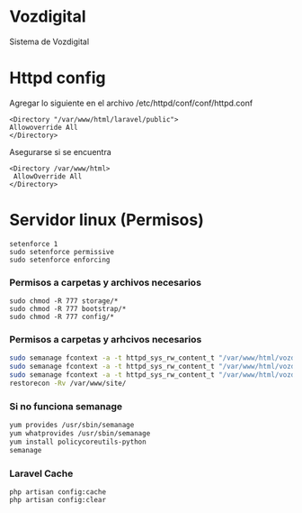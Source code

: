 # Vozdigital
Sistema de Vozdigital

# Httpd config
Agregar lo siguiente en el archivo
/etc/httpd/conf/conf/httpd.conf

```
<Directory "/var/www/html/laravel/public">
Allowoverride All
</Directory>
```

Asegurarse si se encuentra

```
<Directory /var/www/html>
 AllowOverride All
</Directory>
```

# Servidor linux (Permisos)
```
setenforce 1
sudo setenforce permissive
sudo setenforce enforcing
```
### Permisos a carpetas y archivos necesarios
```
sudo chmod -R 777 storage/*
sudo chmod -R 777 bootstrap/*
sudo chmod -R 777 config/*
```
### Permisos a carpetas y arhcivos necesarios
```sh
sudo semanage fcontext -a -t httpd_sys_rw_content_t "/var/www/html/vozdigital/storage(/.*)?"
sudo semanage fcontext -a -t httpd_sys_rw_content_t "/var/www/html/vozdigital/bootstrap/cache(/.*)?"
sudo semanage fcontext -a -t httpd_sys_rw_content_t "/var/www/html/vozdigital/config(/.*)?"
restorecon -Rv /var/www/site/
```
### Si no funciona semanage
```sh
yum provides /usr/sbin/semanage
yum whatprovides /usr/sbin/semanage
yum install policycoreutils-python
semanage
```
### Laravel Cache
```
php artisan config:cache
php artisan config:clear
```
